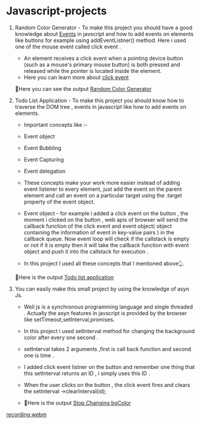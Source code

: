 # Javascript-projects
1. Random Color Generator - To make this project you should have a good knowledge about [Events](https://developer.mozilla.org/en-US/docs/Learn/JavaScript/Building_blocks/Events "mdn docs") in javscript and how to add events on elements like buttons for example using       addEventListner() method. Here i used one of the mouse event called click event .
     - An element receives a click event when a pointing device button (such as a mouse's primary mouse button) is both pressed and released        while the pointer is located inside the element.
     - Here you can learn more about [click event](https://developer.mozilla.org/en-US/docs/Web/API/Element/click_event "mdn docs")
 
    🤩Here you can see the output [Random Color Generator](https://luminous-axolotl-6d8d0d.netlify.app/ "javascript")
  
2. Todo List Application - To make this project you ahould know how to traverse the DOM tree , events in javascript like how to add events on elements.
   - Important concepts like :-
   - Event object
   - Event Bubbling
   - Event Capturing
   - Event delegation
  
   - These concepts make your work more easier instead of adding event listener to every element, just add the event on the parent element and call an event on a particular target using the .target property of the event object.
   - Event object - for example i added a click event on the button , the moment i clicked on the button , web apis of browser will send the callback function of the click event and event object( object containing the information of event in key-value pairs ) in the callback queue. Now event loop will check if the callstack is empty or not if it is empty  then it will take the callback function with event object and push it into the callstack for execution .
   -  In this project I used all these concepts that I mentioned above👆.  
  
     🤩Here is the output  [Todo list application](https://delightful-genie-d65604.netlify.app/ "javascript")

3. You can easily make this small project by using the knowledge of asyn Js.
   - Well js is a synchronous programming language and single threaded . Actually the asyn features in javscript is provided by the browser like setTimeout,setInterval,promises.
   - In this project i used setInterval method for changing the background color after every one second .
   - setInterval takes 2 arguments ,first is call back function and second one is time .
   - I added click event listner on the button and remember one thing that this setInterval returns an ID , i simply uses this ID .
   - When the user clicks on the button , the click event fires and clears the setInterval ->clearInterval(id);
     
   -  🤩Here is the output  [Stop Changing bgColor](https://ubiquitous-sawine-3e00ef.netlify.app/ "javascript")
     
     
[recording.webm](https://github.com/Anjali-Git-Hub/Javascript-projects/assets/122084921/13986c7e-0f6e-423a-9f46-ed4e4723569f)

  

